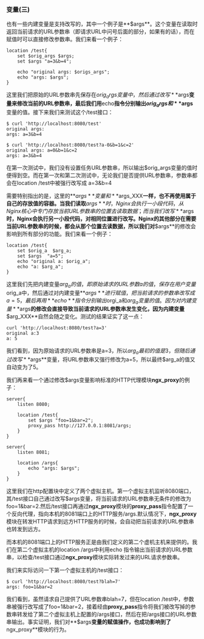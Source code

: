 ### 变量(三)

也有一些内建变量是支持改写的，其中一个例子是**$args**。这个变量在读取时返回当前请求的URL参数串（即请求URL中问号后面的部分，如果有的话），而在赋值时可以直接修改参数串。我们来看一个例子：

```nginx
location /test{
    set $orig_args $args;
    set $args "a=3&b=4";
    
    echo "original args: $origs_args";
    echo "args: $args";
}
```

这里我们把原始的URL参数串先保存在$orig_args变量中，然后通过改写**$args**变量来修改当前的URL参数串，最后我们用**echo**指令分别输出$orig_args和**$args**变量的值。接下来我们来测试这个/test接口：

```shell
$ curl 'http://localhost:8080/test'
original args: 
args: a=3&b=4

$ curl 'http://localhost:8080/test?a-0&b=1&c=2'
original args: a=0&b=1&c=2
args: a=3&b=4
```

在第一次测试中，我们没有设置任务URL参数串，所以输出$orig_args变量的值时便得到空。而在第一次和第二次测试中，无论我们是否提供URL参数串，参数串都会在location /test中被强行改写成 a=3&b=4

需要特别指出的是，这里的**$args**变量和**$args_XXX**一样，也不再使用属于自己的存放值的容器。当我们读取**$args**时，Nginx会执行一小段代码，从Nginx核心中专门存放当前URL参数串的位置去读取数据；而当我们改写**$args**时，Nginx会执行另一小段代码，对相同位置进行改写。Nginx的其他部分在需要当前URL参数串的时候，都会从那个位置去读数据，所以我们对**$args**的修改会影响到所有部分的功能。我们来看一个例子：

```nginx
location /test{
    set $orig_a  $arg_a;
    set $args  "a=5";
    echo "original a: $orig_a";
    echo "a: $arg_a";
}
```

这里我们先把内建变量$arg_a的值，即原始请求的URL参数a的值，保存在用户变量$orig_a中，然后通过对内建变量**$args**进行赋值，把当前请求的参数串改写成a=5，最后再用**echo**指令分别输出$orgi_a和$arg_a变量的值。因为对内建变量**$args**的修改会直接导致当前请求的URL参数串发生变化，因为内建变量**$arg_XXX**自然会随之变化。测试的结果证实了这一点：

```shell
curl 'http://localhost:8080/test?a=3'
original a:3
a: 5
```

我们看到，因为原始请求的URL参数串是a=3，所以$arg_a最初的值是3，但随后通过改写**$args**变量，将URL参数串又强行修改为a=5，所以最终$arg_a的值又自动变为了5。

我们再来看一个通过修改$args变量影响标准的HTTP代理模块**ngx_proxy**的例子：

```nginx
server{
    listen 8080;
    
    location /test{
        set $args "foo=1&bar=2";
        proxy_pass http://127.0.0.1:8081/args;
    }
}

server{
    listen 8081;
    
    location /args{
        echo "args: $args";
    }
}
```

这里我们在http配置块中定义了两个虚拟主机。第一个虚拟主机监听8080端口，其/test接口自己通过改写$args变量，将当前请求的URL参数串无条件的修改为foo=1&bar=2.然后/test接口再通过**ngx_proxy**模块的**proxy_pass**指令配置了一个反向代理，指向本机的8081端口上的HTTP服务/args.默认情况下，**ngx_proxy**模块在转发HTTP请求到远方HTTP服务的时候，会自动把当前请求的URL参数串也转发到远方。

而本机的8081端口上的HTTP服务正是由我们定义的第二个虚机主机来提供的。我们在第二个虚拟主机的location /args中利用echo 指令输出当前请求的URL参数串，以检查/test接口通过**ngx_proxy**模块实际转发过来的URL请求参数串。

我们来实际访问一下第一个虚拟主机的/test接口：

```shell
$ curl 'http://localhost:8080/test?blah=7'
args: foo=1&bar=2
```

我们看到，虽然请求自己提供了URL参数串blah=7，但在location /test中，参数串被强行改写成了foo=1&bar=2，接着经由**proxy_pass**指令将我们被改写掉的参数串转发给了第二个虚拟主机上配置的/args接口，然后在把/args接口的URL参数串输出。事实证明，我们对**$args**变量的赋值操作，也成功影响到了**ngx_proxy**模块的行为。

